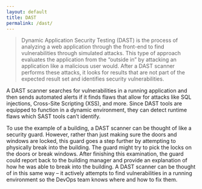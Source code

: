 ```yaml
---
layout: default
title: DAST
permalink: /dast/
---
```

>Dynamic Application Security Testing (DAST) is the process of analyzing a web application through the front-end to find vulnerabilities through simulated attacks. This type of approach evaluates the application from the “outside in” by attacking an application like a malicious user would. After a DAST scanner performs these attacks, it looks for results that are not part of the expected result set and identifies security vulnerabilities.

A DAST scanner searches for vulnerabilities in a running application and then sends automated alerts if it finds flaws that allow for attacks like SQL injections, Cross-Site Scripting (XSS), and more. Since DAST tools are equipped to function in a dynamic environment, they can detect runtime flaws which SAST tools can’t identify.

To use the example of a building, a DAST scanner can be thought of like a security guard. However, rather than just making sure the doors and windows are locked, this guard goes a step further by attempting to physically break into the building. The guard might try to pick the locks on the doors or break windows. After finishing this examination, the guard could report back to the building manager and provide an explanation of how he was able to break into the building. A DAST scanner can be thought of in this same way – it actively attempts to find vulnerabilities in a running environment so the DevOps team knows where and how to fix them.